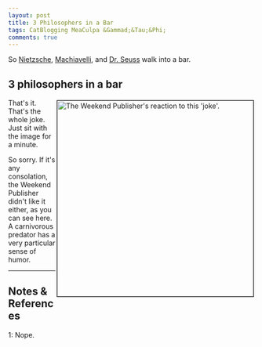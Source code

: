 ```yaml
---
layout: post
title: 3 Philosophers in a Bar
tags: CatBlogging MeaCulpa &Gammad;&Tau;&Phi;
comments: true
---
```


So [Nietzsche](https://en.wikipedia.org/wiki/Friedrich_Nietzsche),
[Machiavelli](https://en.wikipedia.org/wiki/Niccol%C3%B2_Machiavelli),
and [Dr. Seuss](https://en.wikipedia.org/wiki/Dr._Seuss) walk into a bar.  


## 3 philosophers in a bar  

<img src="{{ site.baseurl }}/images/2020-07-01-about-weekend-publisher.jpg" width="400" height="400" alt="The Weekend Publisher's reaction to this 'joke'." title="The Weekend Publisher's reaction to this 'joke'." style="float: right; margin: 3px 3px 3px 3px; border: 1px solid #000000;">
That's it.  That's the whole joke.  Just sit with the image for a minute.  

So sorry.  If it's any consolation, the Weekend Publisher didn't like it either, as you
can see here.  A carnivorous predator has a very particular sense of humor.  

---

## Notes &amp; References  

<!--
<sup id="fn1a">[[1]](#fn1)</sup>

<a id="fn1">1</a>: ***, ["***"](***), *** [↩](#fn1a)  

<a href="{{ site.baseurl }}/images/***">
  <img src="{{ site.baseurl }}/images/***" width="400" height="***" alt="***" title="***" style="float: right; margin: 3px 3px 3px 3px; border: 1px solid #000000;">
</a>

<iframe width="400" height="224" src="***" allow="accelerometer; encrypted-media; gyroscope; picture-in-picture" allowfullscreen style="float: right; margin: 3px 3px 3px 3px; border: 1px solid #000000;"></iframe>
-->

<a id="fn1">1</a>: Nope.  
